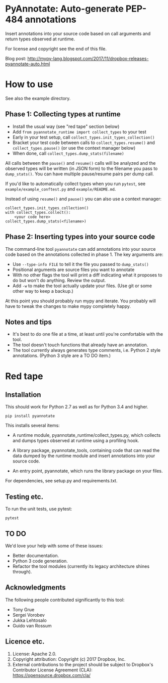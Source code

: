 PyAnnotate: Auto-generate PEP-484 annotations
=============================================

Insert annotations into your source code based on call arguments and
return types observed at runtime.

For license and copyright see the end of this file.

Blog post: http://mypy-lang.blogspot.com/2017/11/dropbox-releases-pyannotate-auto.html

How to use
==========

See also the example directory.

Phase 1: Collecting types at runtime
------------------------------------

- Install the usual way (see "red tape" section below)
- Add `from pyannotate_runtime import collect_types` to your test
- Early in your test setup, call `collect_types.init_types_collection()`
- Bracket your test code between calls to `collect_types.resume()` and
  `collect_types.pause()` (or use the context manager below)
- When done, call `collect_types.dump_stats(filename)`

All calls between the `pause()` and `resume()` calls will be analyzed
and the observed types will be written (in JSON form) to the filename
you pass to `dump_stats()`.  You can have multiple pause/resume pairs
per dump call.

If you'd like to automatically collect types when you run `pytest`,
see `example/example_conftest.py` and `example/README.md`.

Instead of using `resume()` and `pause()` you can also use a context
manager:
```
collect_types.init_types_collection()
with collect_types.collect():
    <your code here>
collect_types.dump_stats(<filename>)
```

Phase 2: Inserting types into your source code
----------------------------------------------

The command-line tool `pyannotate` can add annotations into your
source code based on the annotations collected in phase 1.  The key
arguments are:

- Use `--type-info FILE` to tell it the file you passed to `dump_stats()`
- Positional arguments are source files you want to annotate
- With no other flags the tool will print a diff indicating what it
  proposes to do but won't do anything.  Review the output.
- Add `-w` to make the tool actually update your files.
  (Use git or some other way to keep a backup.)

At this point you should probably run mypy and iterate.  You probably
will have to tweak the changes to make mypy completely happy.

Notes and tips
--------------

- It's best to do one file at a time, at least until you're
  comfortable with the tool.
- The tool doesn't touch functions that already have an annotation.
- The tool currently always generates type comments, i.e. Python 2
  style annotations.  (Python 3 style are a TO DO item.)

Red tape
========

Installation
------------

This should work for Python 2.7 as well as for Python 3.4 and higher.

```
pip install pyannotate
```

This installs several items:

- A runtime module, pyannotate_runtime/collect_types.py, which collects
  and dumps types observed at runtime using a profiling hook.

- A library package, pyannotate_tools, containing code that can read the
  data dumped by the runtime module and insert annotations into your
  source code.

- An entry point, pyannotate, which runs the library package on your files.

For dependencies, see setup.py and requirements.txt.

Testing etc.
------------

To run the unit tests, use pytest:

```
pytest
```

TO DO
-----

We'd love your help with some of these issues:

- Better documentation.
- Python 3 code generation.
- Refactor the tool modules (currently its legacy architecture shines through).

Acknowledgments
---------------

The following people contributed significantly to this tool:

- Tony Grue
- Sergei Vorobev
- Jukka Lehtosalo
- Guido van Rossum

Licence etc.
------------

1. License: Apache 2.0.
2. Copyright attribution: Copyright (c) 2017 Dropbox, Inc.
3. External contributions to the project should be subject to
   Dropbox's Contributor License Agreement (CLA):
   https://opensource.dropbox.com/cla/
